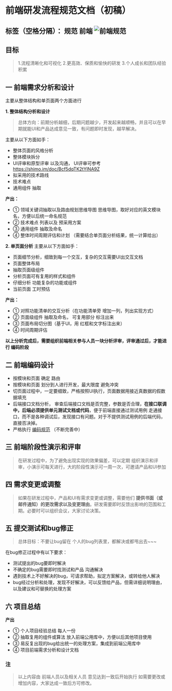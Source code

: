 # 前端研发流程规范文档（初稿）

标签（空格分隔）： 规范 前端
![前端规范][1]
---

## 目标
> 1.流程清晰化和可视化
> 2.更高效、保质和愉快的研发
> 3.个人成长和团队经验积累

## 一 前端需求分析和设计

主要从整体结构和单页面两个方面进行

**1. 整体结构分析和设计**

> 总体方向：前期分析越细，后期问题越少，开发起来越顺畅，并且可以在早期就能UI和产品达成意见一致，有问题即时发现，越早解决。

主要从以下方面如手：

- 整体页面的风格分析
- 整体模块拆分
- UI评审和原型评审 以及沟通， UI评审可参考 https://shimo.im/doc/Bcf5dqTK2tYlNA9Z
- 拟采用的技术路线
- 技术难点
- 通用组件 抽取

**产出：**

- ① 领域关键词抽取以及路由规划思维导图 思维导图，取好对应的英文模块名，方便以后统一命名规范
- ② 技术难点 列表以及 预采用方案
- ③ 通用组件 抽取及命名
- ④ 整体时间周期评估和计划 （需要结合单页面分析结果，统一计算给出）


**2. 单页面分析**
主要从以下方面如手：

- 页面细节分析，细致到每一个交互，复杂的交互需要UI出交互文档
- 页面整体布局
- 抽取页面级组件
- 分析页面可有复用的样式和组件
- 仔细分析 功能复杂的功能或组件
- 当前页面 工时预估

**产出：**

- ① 对照功能清单的交互分析（在功能清单旁 增加一列，列出实现方式）
- ② 页面级组件 抽取及命名， 可复用部分 标注出来
- ③ 页面布局切分图（基于UI，用 红框和文字标注出来）
- ④ 时间周期评估



**以上分析完成后，需要组织前端相关参与人员一块分析评审，评审通过后，才能进行 编码阶段**


## 二 前端编码设计

- 按模块和页面 确定 路由
- 按模块和页面 划分到人进行开发，最大限度 避免冲突
- 切页面过程中，一定要细致，严格按照UI执行，页面数据用接近真数据的假数据填充
- 后端接口文档分析， 审查后端接口文档是否完整，参数是否合理，**在接口联调中，后端必须提供单元测试文档或代码**，便于前端直接通过测试用例 走通接口，而不是各种调试后，发现接口有问题。对于不提供测试用例的后端代码，直接否决掉。
- 严格执行 [编码规范][2]  （不断完善中）


## 三 前端阶段性演示和评审
> 在研发过程中，为了避免出现实现的效果偏差，可以定期 组织演示和评审，小演示可每天进行，大的阶段性演示可一周一次，可邀请产品和UI参加 

## 四 需求变更或调整
> 如果在研发过程中，产品和UI有需求变更或调整，需要他们 **提供书面（或邮件通知）的更改需求以及变更理由**。研发需要即时反馈出影响的范围和工期。必要时可以组织会议，大家讨论决策。

## 五 提交测试和bug修正
> 总体目标：不要让bug留在 个人的bug列表里，都解决或都甩出去~~~

在bug修正过程中有以下要求：

- 测试提出的bug要即时解决
- 不确定的bug需要即时找测试和产品 沟通解决
- 遇到技术上不好解决的bug，可请求帮助，拟定方案解决，或转给他人解决
- bug经过分析和处理，发现不好解决，可以反馈给产品，但需详细说明理由，以及建议和可替换的处理方案


## 六 项目总结
**产出**

- ① 个人项目经验总结 每人一份
- ② 抽取复用的组件或算法 放入前端公用库中，方便以后其他项目使用
- ③ 易反复出现的bug给出统一的处理方案，集成到前端公用库中
- ④ 项目前端需求分析和设计文档


### 注
> 以上内容由 前端人员以及相关人员 意见达到一致后开始执行
> 如需要更改或增加内容，大家达成一致后方可修改。


  [1]: http://7xt4p2.com1.z0.glb.clouddn.com/fe-rules.png
  [2]: http://fewiki.github.io/#!articles/vuejs.md
